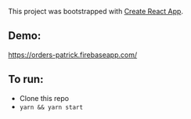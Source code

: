 This project was bootstrapped with [Create React App](https://github.com/facebook/create-react-app).

## Demo:

https://orders-patrick.firebaseapp.com/

## To run:

- Clone this repo
- `yarn && yarn start`
